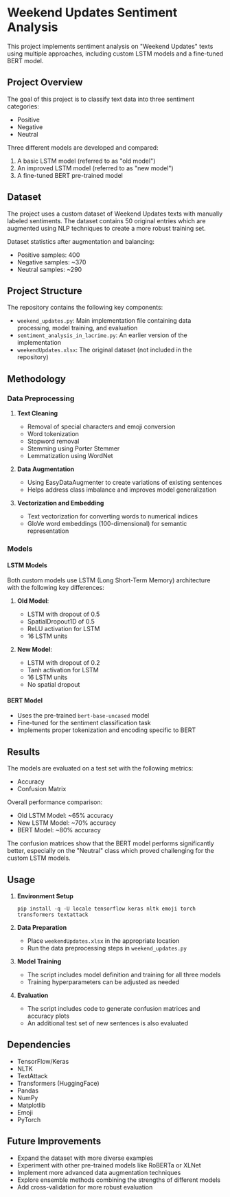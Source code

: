# Weekend Updates Sentiment Analysis

This project implements sentiment analysis on "Weekend Updates" texts using multiple approaches, including custom LSTM models and a fine-tuned BERT model.

## Project Overview

The goal of this project is to classify text data into three sentiment categories:
- Positive
- Negative
- Neutral

Three different models are developed and compared:
1. A basic LSTM model (referred to as "old model")
2. An improved LSTM model (referred to as "new model") 
3. A fine-tuned BERT pre-trained model

## Dataset

The project uses a custom dataset of Weekend Updates texts with manually labeled sentiments. The dataset contains 50 original entries which are augmented using NLP techniques to create a more robust training set.

Dataset statistics after augmentation and balancing:
- Positive samples: 400
- Negative samples: ~370
- Neutral samples: ~290

## Project Structure

The repository contains the following key components:

- `weekend_updates.py`: Main implementation file containing data processing, model training, and evaluation
- `sentiment_analysis_in_lacrime.py`: An earlier version of the implementation
- `weekendUpdates.xlsx`: The original dataset (not included in the repository)

## Methodology

### Data Preprocessing

1. **Text Cleaning**
   - Removal of special characters and emoji conversion
   - Word tokenization
   - Stopword removal
   - Stemming using Porter Stemmer
   - Lemmatization using WordNet

2. **Data Augmentation**
   - Using EasyDataAugmenter to create variations of existing sentences
   - Helps address class imbalance and improves model generalization

3. **Vectorization and Embedding**
   - Text vectorization for converting words to numerical indices
   - GloVe word embeddings (100-dimensional) for semantic representation

### Models

#### LSTM Models
Both custom models use LSTM (Long Short-Term Memory) architecture with the following key differences:

1. **Old Model**:
   - LSTM with dropout of 0.5
   - SpatialDropout1D of 0.5
   - ReLU activation for LSTM
   - 16 LSTM units

2. **New Model**:
   - LSTM with dropout of 0.2
   - Tanh activation for LSTM
   - 16 LSTM units
   - No spatial dropout

#### BERT Model
- Uses the pre-trained `bert-base-uncased` model
- Fine-tuned for the sentiment classification task
- Implements proper tokenization and encoding specific to BERT

## Results

The models are evaluated on a test set with the following metrics:
- Accuracy
- Confusion Matrix

Overall performance comparison:
- Old LSTM Model: ~65% accuracy
- New LSTM Model: ~70% accuracy
- BERT Model: ~80% accuracy

The confusion matrices show that the BERT model performs significantly better, especially on the "Neutral" class which proved challenging for the custom LSTM models.

## Usage

1. **Environment Setup**
   ```
   pip install -q -U locale tensorflow keras nltk emoji torch transformers textattack
   ```

2. **Data Preparation**
   - Place `weekendUpdates.xlsx` in the appropriate location
   - Run the data preprocessing steps in `weekend_updates.py`

3. **Model Training**
   - The script includes model definition and training for all three models
   - Training hyperparameters can be adjusted as needed

4. **Evaluation**
   - The script includes code to generate confusion matrices and accuracy plots
   - An additional test set of new sentences is also evaluated

## Dependencies

- TensorFlow/Keras
- NLTK
- TextAttack
- Transformers (HuggingFace)
- Pandas
- NumPy
- Matplotlib
- Emoji
- PyTorch

## Future Improvements

- Expand the dataset with more diverse examples
- Experiment with other pre-trained models like RoBERTa or XLNet
- Implement more advanced data augmentation techniques
- Explore ensemble methods combining the strengths of different models
- Add cross-validation for more robust evaluation
